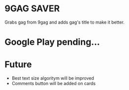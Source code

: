 # 9GAG SAVER
Grabs gag from 9gag and adds gag's title to make it better.

# Google Play pending...

# Future
* Best text size algoritym will be improved
* Comments button will be added on cards

